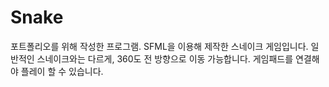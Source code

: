# Snake
포트폴리오를 위해 작성한 프로그램. 
SFML을 이용해 제작한 스네이크 게임입니다.
일반적인 스네이크와는 다르게, 360도 전 방향으로 이동 가능합니다.
게임패드를 연결해야 플레이 할 수 있습니다.
